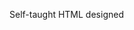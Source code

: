 Self-taught HTML designed
              
 
 
 
      
 
 
                                                                                                                           
